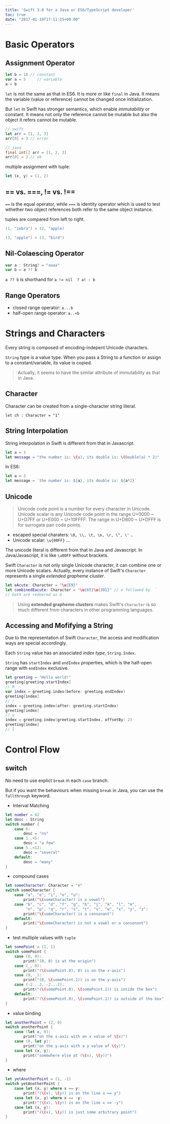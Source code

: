 ```yaml
---
title: 'Swift 3.0 for a Java or ES6/TypeScript developer'
toc: true
date: "2017-01-19T17:11:25+00:00"
---
```


# Basic Operators

## Assignment Operator



```swift
let b = 10 // constant
var a = 5	  // variable
a = b
```


`let` is not the same as that in ES6. 
It is more or like `final` in Java. It means the variable (value or reference) cannot be changed once initialization.

But `let` in Swift has stronger semantics, which enable *immutability* or constant. It means not only the reference cannot be mutable but also the object it refers cannot be mutable.



```swift
// swift
let arr = [1, 2, 3]
arr[0] = 3 // error
```




```java
// java
final int[] arr = [1, 2, 3]
arr[0] = 3 // ok
```


multiple assignment with tuple:



```swift
let (x, y) = (1, 2)
```


## == vs. ===, != vs. !==

`==` is the equal operator, while `===` is identity operator which is used to test wthether two object references both refer to the same object instance.

tuples are compared from left to right.



```swift
(1, "zebra") < (2, "apple)

(3, "apple") < (3, "bird")
```


## Nil-Colaescing Operator



```swift
var a : String? = "aaaa"
var b = a ?? b
```


`a ?? b` is shorthand for `a != nil  ? a! : b`

## Range Operators

- closed range operator: `a...b` 
- half-open range operator: `a..<b`

# Strings and Characters

Every string is composed of encoding-indepent Unicode characters.

`String` type is a value type. When you pass a String to a function or assign to a constant/variable, its value is copied.

> Actually, it seems to have the similar attribute of immutability as that in Java.

## Character

Character can be created from a single-character string literal.

`let ch : Character = "1"`


## String Interpolation

String interpolation in Swift is different from that in Javascript.



```swift
let a = 3
let message = "the number is: \(a), its double is: \(Double(a) * 2)"
```


In ES6:



```javascript
let a = 3
let message = `the number is: ${a}, its double is: ${a*2}`
```


## Unicode

> Unicode code point is a number for every character in Unicode.
> Unicode scalar is any Unicode code point in the range U+0000 ~ U+D7FF or U+E000 ~ U+10FFFF.
> The range in U+D800 ~ U+DFFF is for surrogate pair code points.

- escaped special charaters: `\0, \\, \t, \n, \r, \", \'` ..
- Unicode scalar: `\u{00FF}` ...

The unicode literal is different from that in Java and Javascript. In Java/Javascript, it is like `\u00FF` without brackets.

Swift `Character` is not only single Unicode character, it can combine one or more Unicode scalars. Actually, every instance of Swift's `Character` represents a single *extended grapheme cluster*.



```swift
let eAcute: Character = "\u{E9}"          
let combinedEacute: Character = "\u{65}\u{301}" // e followed by  ́
// both are rednered as é
```


> Using **extended grapheme clusters** makes Swift's `Character` is so much different from characters in other programming languages.

## Accessing and Mofifying a String

Due to the representation of Swift `Character`, the access and modification ways are special accordingly.

Each `String` value has an associated *index type*, `String.Index`.

`String` has `startIndex` and `endIndex` properties, which is the half-open range with `endIndex` exclusive.



```swift
let greeting = "Hello world!"
greeting[greeting.startIndex]
// H
var index = greeting.index(before: greeting.endIndex)
greeting[index]
// !
index = greeting.index(after: greeting.startIndex)
greeting[index]
// u
index = greeting.index(greeting.startIndex, offsetBy: 2)
greeting[index]
// l
```


# Control Flow

## switch

No need to use explict `break` in each `case` branch.

But if you want the behaviours when missing `break` in Java, you can use the `fallthrough` keyword.

- Interval Matching



```swift
let number = 62
let desc : String
switch number {
	case 0:
		desc = "no"
	case 1..<5:
		desc = "a few"
	case 5..<12:
		desc = "several"
	default:
		desc = "many"
}
```


- compound cases



```swift
let someCharacter: Character = "e"
switch someCharacter {
	case "a", "e", "i", "o", "u":
	    print("\(someCharacter) is a vowel")
	case "b", "c", "d", "f", "g", "h", "j", "k", "l", "m",
	     "n", "p", "q", "r", "s", "t", "v", "w", "x", "y", "z":
	    print("\(someCharacter) is a consonant")
	default:
	    print("\(someCharacter) is not a vowel or a consonant")
}
```


- test multiple values with `tuple`



```swift
let somePoint = (1, 1)
switch somePoint {
	case (0, 0):
	    print("(0, 0) is at the origin")
	case (_, 0):
	    print("(\(somePoint.0), 0) is on the x-axis")
	case (0, _):
	    print("(0, \(somePoint.1)) is on the y-axis")
	case (-2...2, -2...2):
	    print("(\(somePoint.0), \(somePoint.1)) is inside the box")
	default:
	    print("(\(somePoint.0), \(somePoint.1)) is outside of the box")
}
```


- value binding



```swift
let anotherPoint = (2, 0)
switch anotherPoint {
	case (let x, 0):
	    print("on the x-axis with an x value of \(x)")
	case (0, let y):
	    print("on the y-axis with a y value of \(y)")
	case let (x, y):
	    print("somewhere else at (\(x), \(y))")
}
```


- where



```swift
let yetAnotherPoint = (1, -1)
switch yetAnotherPoint {
	case let (x, y) where x == y:
	    print("(\(x), \(y)) is on the line x == y")
	case let (x, y) where x == -y:
	    print("(\(x), \(y)) is on the line x == -y")
	case let (x, y):
	    print("(\(x), \(y)) is just some arbitrary point")
}
```




